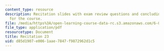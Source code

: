 ```yaml
---
content_type: resource
description: Recitation slides with exam review questions and concluding discussion
  for the course.
file: /media/https%3A/open-learning-course-data-rc.s3.amazonaws.com/6-006-introduction-to-algorithms-spring-2008/d85d1907e0061aae7847f9872962d1c5_recitation23.pdf
file_type: application/pdf
resourcetype: Document
title: Recitation 23
uid: d85d1907-e006-1aae-7847-f9872962d1c5
---
```

